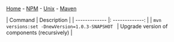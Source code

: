 [Home](../README.md) - [NPM](../docs/npm.md) - [Unix](../docs/unix-commands.md) - [Maven](../docs/maven.md)

| Command |    Description  |
| ------------- |: -------------: |
| <code>mvn versions:set -DnewVersion=1.0.3-SNAPSHOT </code> | Upgrade version of components (recursively) |



